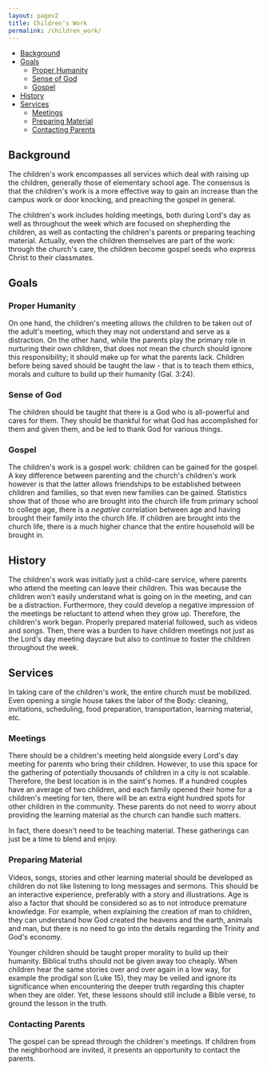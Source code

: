 ```yaml
---
layout: pagev2
title: Children's Work
permalink: /children_work/
---
```

- [Background](#background)
- [Goals](#goals)
  - [Proper Humanity](#proper-humanity)
  - [Sense of God](#sense-of-god)
  - [Gospel](#gospel)
- [History](#history)
- [Services](#services)
  - [Meetings](#meetings)
  - [Preparing Material](#preparing-material)
  - [Contacting Parents](#contacting-parents)

## Background

The children's work encompasses all services which deal with raising up the children, generally those of elementary school age. The consensus is that the children's work is a more effective way to gain an increase than the campus work or door knocking, and preaching the gospel in general.

The children's work includes holding meetings, both during Lord's day as well as throughout the week which are focused on shepherding the children, as well as contacting the children's parents or preparing teaching material. Actually, even the children themselves are part of the work: through the church's care, the children become gospel seeds who express Christ to their classmates.

## Goals

### Proper Humanity

On one hand, the children's meeting allows the children to be taken out of the adult's meeting, which they may not understand and serve as a distraction. On the other hand, while the parents play the primary role in nurturing their own children, that does not mean the church should ignore this responsibility; it should make up for what the parents lack. Children before being saved should be taught the law - that is to teach them ethics, morals and culture to build up their humanity (Gal. 3:24). 

### Sense of God

The children should be taught that there is a God who is all-powerful and cares for them. They should be thankful for what God has accomplished for them and given them, and be led to thank God for various things.

### Gospel

The children's work is a gospel work: children can be gained for the gospel. A key difference between parenting and the church's children's work however is that the latter allows friendships to be established between children and families, so that even new families can be gained. Statistics show that of those who are brought into the church life from primary school to college age, there is a *negative* correlation between age and having brought their family into the church life. If children are brought into the church life, there is a much higher chance that the entire household will be brought in.

## History

The children's work was initially just a child-care service, where parents who attend the meeting can leave their children. This was because the children won't easily understand what is going on in the meeting, and can be a distraction. Furthermore, they could develop a negative impression of the meetings be reluctant to attend when they grow up. Therefore, the children's work began. Properly prepared material followed, such as videos and songs. Then, there was a burden to have children meetings not just as the Lord's day meeting daycare but also to continue to foster the children throughout the week.

## Services

In taking care of the children's work, the entire church must be mobilized. Even opening a single house takes the labor of the Body: cleaning, invitations, scheduling, food preparation, transportation, learning material, etc.

### Meetings

There should be a children's meeting held alongside every Lord's day meeting for parents who bring their children. However, to use this space for the gathering of potentially thousands of children in a city is not scalable. Therefore, the best location is in the saint's homes. If a hundred couples have an average of two children, and each family opened their home for a children's meeting for ten, there will be an extra eight hundred spots for other children in the community. These parents do not need to worry about providing the learning material as the church can handle such matters.

In fact, there doesn't need to be teaching material. These gatherings can just be a time to blend and enjoy.

### Preparing Material

Videos, songs, stories and other learning material should be developed as children do not like listening to long messages and sermons. This should be an interactive experience, preferably with a story and illustrations. Age is also a factor that should be considered so as to not introduce premature knowledge. For example, when explaining the creation of man to children, they can understand how God created the heavens and the earth, animals and man, but there is no need to go into the details regarding the Trinity and God's economy. 

Younger children should be taught proper morality to build up their humanity. Biblical truths should not be given away too cheaply. When children hear the same stories over and over again in a low way, for example the prodigal son (Luke 15), they may be veiled and ignore its significance when encountering the deeper truth regarding this chapter when they are older. Yet, these lessons should still include a Bible verse, to ground the lesson in the truth.

### Contacting Parents

The gospel can be spread through the children's meetings. If children from the neighborhood are invited, it presents an opportunity to contact the parents.